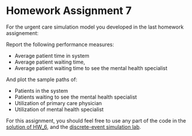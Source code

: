 # Homework Assignment 7

For the urgent care simulation model you developed in the last homework assignement: 

Report the following performance measures:
- Average patient time in system
- Average patient waiting time,
- Average patient waiting time to see the mental health specialist

And plot the sample paths of: 
- Patients in the system
- Patients waiting to see the mental health specialist
- Utilization of primary care physician
- Utilization of mental health specialist

For this assignment, you should feel free to use any part of the code in the [solution of HW_6](https://github.com/HPM573/HW_6_Solution), and the [discrete-event simulation lab](https://github.com/HPM573/Lab_DiscreteEventSimulation).
